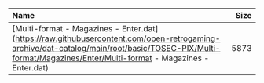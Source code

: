 |Name|Size|
|:---|---:|
|[Multi-format - Magazines - Enter.dat](https://raw.githubusercontent.com/open-retrogaming-archive/dat-catalog/main/root/basic/TOSEC-PIX/Multi-format/Magazines/Enter/Multi-format - Magazines - Enter.dat)|5873|
